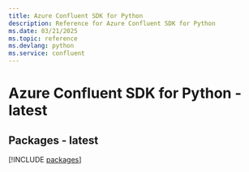 ```yaml
---
title: Azure Confluent SDK for Python
description: Reference for Azure Confluent SDK for Python
ms.date: 03/21/2025
ms.topic: reference
ms.devlang: python
ms.service: confluent
---
```

# Azure Confluent SDK for Python - latest
## Packages - latest
[!INCLUDE [packages](confluent-index.md)]